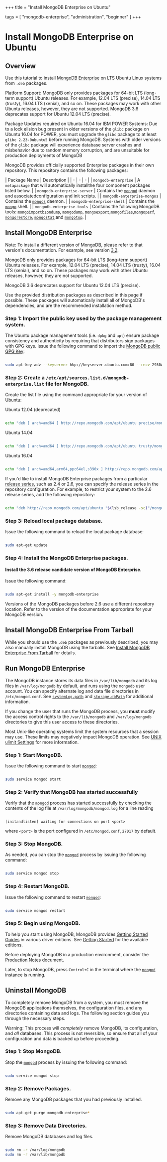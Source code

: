 +++
title = "Install MongoDB Enterprise on Ubuntu"

tags = [ "mongodb-enterprise", "administration", "beginner" ]
+++

# Install MongoDB Enterprise on Ubuntu


## Overview

Use this tutorial to install [MongoDB Enterprise](https://www.mongodb.com/products/mongodb-enterprise-advanced?jmp=docs) on LTS Ubuntu Linux systems from
``.deb`` packages.

Platform Support: MongoDB only provides packages for 64-bit LTS (long-term support) Ubuntu releases.
For example, 12.04 LTS (precise), 14.04 LTS (trusty), 16.04 LTS (xenial), and so on.
These packages may work with other Ubuntu releases, however, they are not supported. MongoDB 3.6 deprecates support for Ubuntu 12.04 LTS (precise).

Package Updates required on Ubuntu 16.04 for IBM POWER Systems: Due to a lock elision bug present in older versions of the ``glibc``
package on Ubuntu 16.04 for POWER, you must upgrade the ``glibc``
package to at least ``glibc 2.23-0ubuntu5`` before running MongoDB.
Systems with older versions of the ``glibc`` package will experience
database server crashes and misbehavior due to random memory
corruption, and are unsuitable for production deployments of MongoDB

MongoDB provides officially supported Enterprise packages in their own
repository. This repository contains the following packages:

| Package Name | Description |
| - | - | - |
| ``mongodb-enterprise`` | A ``metapackage`` that will automatically installthe four component packages listed below. |
| ``mongodb-enterprise-server`` | Contains the [``mongod``](https://docs.mongodb.com/manual/reference/program/mongod/#bin.mongod) daemon and associatedconfiguration and init scripts. |
| ``mongodb-enterprise-mongos`` | Contains the [``mongos``](https://docs.mongodb.com/manual/reference/program/mongos/#bin.mongos) daemon. |
| ``mongodb-enterprise-shell`` | Contains the [``mongo``](https://docs.mongodb.com/manual/reference/program/mongo/#bin.mongo) shell. |
| ``mongodb-enterprise-tools`` | Contains the following MongoDB tools: [``mongoimport``](https://docs.mongodb.com/manual/reference/program/mongoimport/#bin.mongoimport)[``bsondump``](https://docs.mongodb.com/manual/reference/program/bsondump/#bin.bsondump), [``mongodump``](https://docs.mongodb.com/manual/reference/program/mongodump/#bin.mongodump), [``mongoexport``](https://docs.mongodb.com/manual/reference/program/mongoexport/#bin.mongoexport),[``mongofiles``](https://docs.mongodb.com/manual/reference/program/mongofiles/#bin.mongofiles),[``mongoperf``](https://docs.mongodb.com/manual/reference/program/mongoperf/#bin.mongoperf), [``mongorestore``](https://docs.mongodb.com/manual/reference/program/mongorestore/#bin.mongorestore), [``mongostat``](https://docs.mongodb.com/manual/reference/program/mongostat/#bin.mongostat),and [``mongotop``](https://docs.mongodb.com/manual/reference/program/mongotop/#bin.mongotop). |


## Install MongoDB Enterprise

Note: To install a different version of MongoDB, please refer to that version's documentation. For example, see version [3.2](../install-mongodb-enterprise-on-ubuntu/).

MongoDB only provides packages for 64-bit LTS (long-term support) Ubuntu releases.
For example, 12.04 LTS (precise), 14.04 LTS (trusty), 16.04 LTS (xenial), and so on.
These packages may work with other Ubuntu releases, however, they are not supported.

MongoDB 3.6 deprecates support for Ubuntu 12.04 LTS (precise).

Use the provided distribution packages as described in this page if possible.
These packages will automatically install all of MongoDB's dependencies, and are
the recommended installation method.


### Step 1: Import the public key used by the package management system.

The Ubuntu package management tools (i.e. ``dpkg`` and ``apt``) ensure
package consistency and authenticity by requiring that distributors
sign packages with GPG keys. Issue the following command to import the
[MongoDB public GPG Key](https://www.mongodb.org/static/pgp/server-3.6.asc):

```sh

sudo apt-key adv --keyserver hkp://keyserver.ubuntu.com:80 --recv 2930ADAE8CAF5059EE73BB4B58712A2291FA4AD5

```


### Step 2: Create a ``/etc/apt/sources.list.d/mongodb-enterprise.list`` file for MongoDB.

Create the list file using the command appropriate for your version of
Ubuntu:

Ubuntu 12.04 (deprecated)
   ```sh

   echo "deb [ arch=amd64 ] http://repo.mongodb.com/apt/ubuntu precise/mongodb-enterprise/testing multiverse" | sudo tee /etc/apt/sources.list.d/mongodb-enterprise.list

   ```

Ubuntu 14.04
   ```sh

   echo "deb [ arch=amd64 ] http://repo.mongodb.com/apt/ubuntu trusty/mongodb-enterprise/testing multiverse" | sudo tee /etc/apt/sources.list.d/mongodb-enterprise.list

   ```

Ubuntu 16.04
   ```sh

   echo "deb [ arch=amd64,arm64,ppc64el,s390x ] http://repo.mongodb.com/apt/ubuntu xenial/mongodb-enterprise/testing multiverse" | sudo tee /etc/apt/sources.list.d/mongodb-enterprise.list

   ```

If you'd like to install MongoDB Enterprise packages from a
particular [release series](https://docs.mongodb.com/manual/release-notes/#release-version-numbers), such as
2.4 or 2.6, you can specify the release series in the repository
configuration. For example, to restrict your system to the 2.6
release series, add the following repository:

```sh

echo "deb http://repo.mongodb.com/apt/ubuntu "$(lsb_release -sc)"/mongodb-enterprise/2.6 multiverse" | sudo tee /etc/apt/sources.list.d/mongodb-enterprise-2.6.list

```


### Step 3: Reload local package database.

Issue the following command to reload the local package database:

```sh

sudo apt-get update

```


### Step 4: Install the MongoDB Enterprise packages.


#### Install the 3.6 release candidate version of MongoDB Enterprise.

Issue the following command:

```sh

sudo apt-get install -y mongodb-enterprise

```

Versions of the MongoDB packages before 2.6 use a different repository
location. Refer to the version of the documentation appropriate for
your MongoDB version.

<span id="install-ubuntu-from-tarball"></span>


## Install MongoDB Enterprise From Tarball

While you should use the ``.deb`` packages as previously
described, you may also manually install MongoDB using the tarballs. See
[Install MongoDB Enterprise From Tarball](../install-mongodb-enterprise-on-linux/) for details.


## Run MongoDB Enterprise

The MongoDB instance stores its data files in ``/var/lib/mongodb``
and its log files in ``/var/log/mongodb`` by default,
and runs using the ``mongodb``
user account. You can specify alternate log and data file
directories in ``/etc/mongod.conf``. See [``systemLog.path``](https://docs.mongodb.com/manual/reference/configuration-options/#systemLog.path)
and [``storage.dbPath``](https://docs.mongodb.com/manual/reference/configuration-options/#storage.dbPath) for additional information.

If you change the user that runs the MongoDB process, you
**must** modify the access control rights to the ``/var/lib/mongodb`` and
``/var/log/mongodb`` directories to give this user access to these
directories.

Most Unix-like operating systems limit the system resources that a
session may use. These limits may negatively impact MongoDB operation.
See [UNIX ulimit Settings](https://docs.mongodb.com/manual/reference/ulimit) for more information.


### Step 1: Start MongoDB.

Issue the following command to start [``mongod``](https://docs.mongodb.com/manual/reference/program/mongod/#bin.mongod):

```sh

sudo service mongod start

```


### Step 2: Verify that MongoDB has started successfully

Verify that the [``mongod``](https://docs.mongodb.com/manual/reference/program/mongod/#bin.mongod) process has started successfully by
checking the contents of the log file at
``/var/log/mongodb/mongod.log``
for a line reading

```

[initandlisten] waiting for connections on port <port>

```

where ``<port>`` is the port configured in ``/etc/mongod.conf``, ``27017`` by default.


### Step 3: Stop MongoDB.

As needed, you can stop the [``mongod``](https://docs.mongodb.com/manual/reference/program/mongod/#bin.mongod) process by issuing the
following command:

```sh

sudo service mongod stop

```


### Step 4: Restart MongoDB.

Issue the following command to restart [``mongod``](https://docs.mongodb.com/manual/reference/program/mongod/#bin.mongod):

```sh

sudo service mongod restart

```


### Step 5: Begin using MongoDB.

To help you start using MongoDB, MongoDB provides [Getting
Started Guides](https://docs.mongodb.com/manual/tutorial/getting-started/#getting-started) in various driver editions. See
[Getting Started](https://docs.mongodb.com/manual/tutorial/getting-started/#getting-started) for the available editions.

Before deploying MongoDB in a production environment, consider the
[Production Notes](https://docs.mongodb.com/manual/administration/production-notes) document.

Later, to stop MongoDB, press ``Control+C`` in the terminal where the
[``mongod``](https://docs.mongodb.com/manual/reference/program/mongod/#bin.mongod) instance is running.


## Uninstall MongoDB

To completely remove MongoDB from a system, you must remove the MongoDB
applications themselves, the configuration files, and any directories containing
data and logs. The following section guides you through the necessary steps.

Warning: This process will *completely* remove MongoDB, its configuration, and *all* databases. This process is not reversible, so ensure that all of your configuration and data is backed up before proceeding.


### Step 1: Stop MongoDB.

Stop the [``mongod``](https://docs.mongodb.com/manual/reference/program/mongod/#bin.mongod) process by issuing the following command:

```sh

sudo service mongod stop

```


### Step 2: Remove Packages.

Remove any MongoDB packages that you had previously installed.

```sh

sudo apt-get purge mongodb-enterprise*

```


### Step 3: Remove Data Directories.

Remove MongoDB databases and log files.

```sh

sudo rm -r /var/log/mongodb
sudo rm -r /var/lib/mongodb

```
